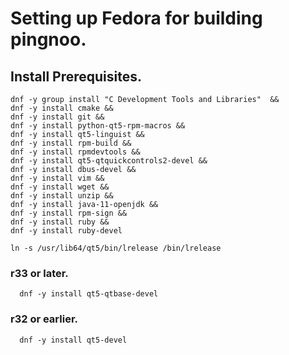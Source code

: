 # Setting up Fedora for building pingnoo.

## Install Prerequisites.

```
dnf -y group install "C Development Tools and Libraries"  &&
dnf -y install cmake &&
dnf -y install git &&
dnf -y install python-qt5-rpm-macros &&
dnf -y install qt5-linguist &&
dnf -y install rpm-build &&
dnf -y install rpmdevtools &&
dnf -y install qt5-qtquickcontrols2-devel &&
dnf -y install dbus-devel &&
dnf -y install vim &&
dnf -y install wget &&
dnf -y install unzip &&
dnf -y install java-11-openjdk &&
dnf -y install rpm-sign && 
dnf -y install ruby &&
dnf -y install ruby-devel

ln -s /usr/lib64/qt5/bin/lrelease /bin/lrelease
```

### r33 or later.
```
  dnf -y install qt5-qtbase-devel
```

### r32 or earlier.
```
  dnf -y install qt5-devel
```
